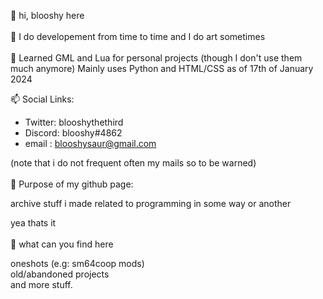  👋 hi, blooshy here
<br>
<br>
 🗿 I do developement from time to time and I do art sometimes
<br>
<br>
 🌱 Learned GML and Lua for personal projects (though I don't use them much anymore)
 Mainly uses Python and HTML/CSS as of 17th of January 2024
<br>

 📫 Social Links:
- Twitter: blooshythethird
- Discord: blooshy#4862
- email  : blooshysaur@gmail.com

(note that i do not frequent often my mails
so to be warned)
<br>
<br>
 🔴 Purpose of my github page:

archive stuff i made related to programming
in some way or another

yea thats it 
<br>
<br>
 🔵 what can you find here

oneshots (e.g: sm64coop mods)
<br>
old/abandoned projects
<br>
and more stuff.

<!---
Blooshysaur/Blooshysaur is a ✨ special ✨ repository because its `README.md` (this file) appears on your GitHub profile.
You can click the Preview link to take a look at your changes.
--->
